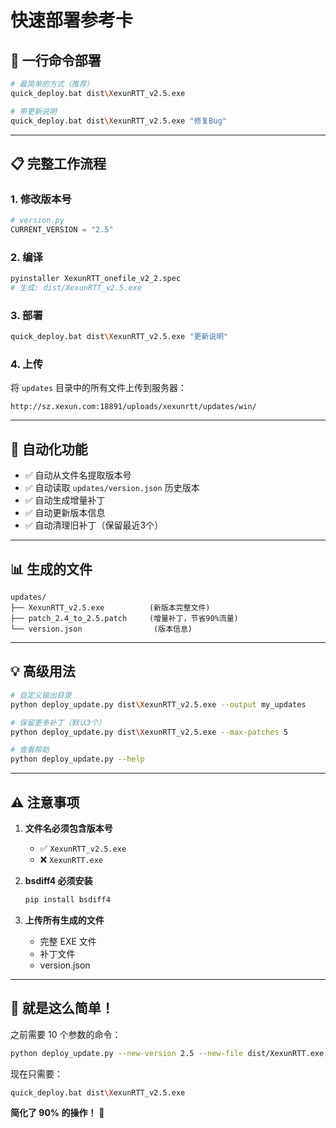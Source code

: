 # 快速部署参考卡

## 🚀 一行命令部署

```bash
# 最简单的方式（推荐）
quick_deploy.bat dist\XexunRTT_v2.5.exe

# 带更新说明
quick_deploy.bat dist\XexunRTT_v2.5.exe "修复Bug"
```

---

## 📋 完整工作流程

### 1. 修改版本号

```python
# version.py
CURRENT_VERSION = "2.5"
```

### 2. 编译

```bash
pyinstaller XexunRTT_onefile_v2_2.spec
# 生成: dist/XexunRTT_v2.5.exe
```

### 3. 部署

```bash
quick_deploy.bat dist\XexunRTT_v2.5.exe "更新说明"
```

### 4. 上传

将 `updates` 目录中的所有文件上传到服务器：
```
http://sz.xexun.com:18891/uploads/xexunrtt/updates/win/
```

---

## 🔧 自动化功能

- ✅ 自动从文件名提取版本号
- ✅ 自动读取 `updates/version.json` 历史版本
- ✅ 自动生成增量补丁
- ✅ 自动更新版本信息
- ✅ 自动清理旧补丁（保留最近3个）

---

## 📊 生成的文件

```
updates/
├── XexunRTT_v2.5.exe          (新版本完整文件)
├── patch_2.4_to_2.5.patch     (增量补丁，节省90%流量)
└── version.json                (版本信息)
```

---

## 💡 高级用法

```bash
# 自定义输出目录
python deploy_update.py dist\XexunRTT_v2.5.exe --output my_updates

# 保留更多补丁（默认3个）
python deploy_update.py dist\XexunRTT_v2.5.exe --max-patches 5

# 查看帮助
python deploy_update.py --help
```

---

## ⚠️ 注意事项

1. **文件名必须包含版本号**
   - ✅ `XexunRTT_v2.5.exe`
   - ❌ `XexunRTT.exe`

2. **bsdiff4 必须安装**
   ```bash
   pip install bsdiff4
   ```

3. **上传所有生成的文件**
   - 完整 EXE 文件
   - 补丁文件
   - version.json

---

## 🎯 就是这么简单！

之前需要 10 个参数的命令：
```bash
python deploy_update.py --new-version 2.5 --new-file dist/XexunRTT.exe --old-versions dist/old/XexunRTT_2.4.exe ...
```

现在只需要：
```bash
quick_deploy.bat dist\XexunRTT_v2.5.exe
```

**简化了 90% 的操作！** 🎉

